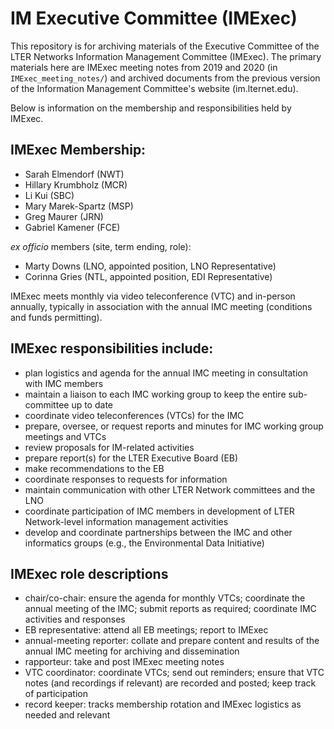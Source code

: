 # IM Executive Committee (IMExec)

This repository is for archiving materials of the Executive Committee of the LTER Networks Information Management Committee (IMExec). The primary materials here are IMExec meeting notes from 2019 and 2020 (in `IMExec_meeting_notes/`) and archived documents from the previous version of the Information Management Committee's website (im.lternet.edu).

Below is information on the membership and responsibilities held by IMExec.

## IMExec Membership:

- Sarah Elmendorf (NWT)
- Hillary Krumbholz (MCR)
- Li Kui (SBC)
- Mary Marek-Spartz (MSP)
- Greg Maurer (JRN)
- Gabriel Kamener (FCE)

_ex officio_ members (site, term ending, role):

- Marty Downs (LNO, appointed position, LNO Representative)
- Corinna Gries (NTL, appointed position, EDI Representative)

IMExec meets monthly via video teleconference (VTC) and in-person annually, typically in association with the annual IMC meeting (conditions and funds permitting).

## IMExec responsibilities include:
* plan logistics and agenda for the annual IMC meeting in consultation with IMC members
* maintain a liaison to each IMC working group to keep the entire sub-committee up to date
* coordinate video teleconferences (VTCs) for the IMC
* prepare, oversee, or request reports and minutes for IMC working group meetings and VTCs
* review proposals for IM-related activities
* prepare report(s) for the LTER Executive Board (EB)
* make recommendations to the EB
* coordinate responses to requests for information
* maintain communication with other LTER Network committees and the LNO
* coordinate participation of IMC members in development of LTER Network-level information management activities
* develop and coordinate partnerships between the IMC and other informatics groups (e.g., the Environmental Data Initiative)

## IMExec role descriptions
* chair/co-chair: ensure the agenda for monthly VTCs; coordinate the annual meeting of the IMC; submit reports as required; coordinate IMC activities and responses
* EB representative: attend all EB meetings; report to IMExec
* annual-meeting reporter: collate and prepare content and results of the annual IMC meeting for archiving and dissemination
* rapporteur: take and post IMExec meeting notes
* VTC coordinator: coordinate VTCs; send out reminders; ensure that VTC notes (and recordings if relevant) are recorded and posted; keep track of participation
* record keeper: tracks membership rotation and IMExec logistics as needed and relevant
